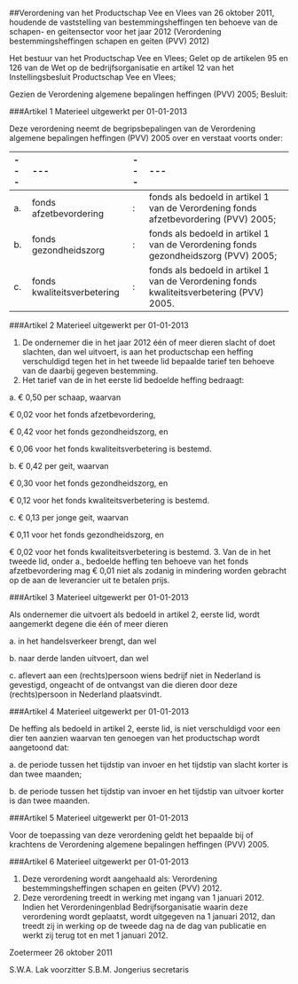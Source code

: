 <meta http-equiv='Content-Type' content='text/html; charset=utf-8' />

##Verordening van het Productschap Vee en Vlees van 26 oktober 2011, houdende de vaststelling van bestemmingsheffingen ten behoeve van de schapen- en geitensector voor het jaar 2012 (Verordening bestemmingsheffingen schapen en geiten (PVV) 2012)

Het bestuur van het Productschap Vee en Vlees; 
Gelet op de artikelen 95 en 126 van de Wet op de bedrijfsorganisatie en artikel 12 van het Instellingsbesluit Productschap Vee en Vlees;

Gezien de Verordening algemene bepalingen heffingen (PVV) 2005;
Besluit: 

###Artikel  1 
Materieel uitgewerkt per 01-01-2013 

Deze verordening neemt de begripsbepalingen van de Verordening algemene bepalingen heffingen (PVV) 2005 over en verstaat voorts onder:  

| --- | --- | --- | --- |
|:---|:---|:---|:---|
|a. |fonds afzetbevordering |: |fonds als bedoeld in artikel 1 van de Verordening fonds afzetbevordering (PVV) 2005; |
|b. |fonds gezondheidszorg |: |fonds als bedoeld in artikel 1 van de Verordening fonds gezondheidszorg (PVV) 2005; |
|c. |fonds kwaliteitsverbetering |: |fonds als bedoeld in artikel 1 van de Verordening fonds kwaliteitsverbetering (PVV) 2005. |

###Artikel  2 
Materieel uitgewerkt per 01-01-2013 

1.  De ondernemer die in het jaar 2012 één of meer dieren slacht of doet slachten, dan wel uitvoert, is aan het productschap een heffing verschuldigd tegen het in het tweede lid bepaalde tarief ten behoeve van de daarbij gegeven bestemming. 
2.  Het tarief van de in het eerste lid bedoelde heffing bedraagt: 

a. € 0,50 per schaap, waarvan 

€ 0,02 voor het fonds afzetbevordering, 

€ 0,42 voor het fonds gezondheidszorg, en 

€ 0,06 voor het fonds kwaliteitsverbetering is bestemd. 

b. € 0,42 per geit, waarvan 

€ 0,30 voor het fonds gezondheidszorg, en 

€ 0,12 voor het fonds kwaliteitsverbetering is bestemd. 

c. € 0,13 per jonge geit, waarvan 

€ 0,11 voor het fonds gezondheidszorg, en 

€ 0,02 voor het fonds kwaliteitsverbetering is bestemd. 
3.  Van de in het tweede lid, onder a., bedoelde heffing ten behoeve van het fonds afzetbevordering mag € 0,01 niet als zodanig in mindering worden gebracht op de aan de leverancier uit te betalen prijs.

###Artikel  3 
Materieel uitgewerkt per 01-01-2013 

Als ondernemer die uitvoert als bedoeld in artikel 2, eerste lid, wordt aangemerkt degene die één of meer dieren 

a. in het handelsverkeer brengt, dan wel 

b. naar derde landen uitvoert, dan wel 

c. aflevert aan een (rechts)persoon wiens bedrijf niet in Nederland is gevestigd, ongeacht of de ontvangst van die dieren door deze (rechts)persoon in Nederland plaatsvindt.

###Artikel  4 
Materieel uitgewerkt per 01-01-2013 

De heffing als bedoeld in artikel 2, eerste lid, is niet verschuldigd voor een dier ten aanzien waarvan ten genoegen van het productschap wordt aangetoond dat: 

a. de periode tussen het tijdstip van invoer en het tijdstip van slacht korter is dan twee maanden; 

b. de periode tussen het tijdstip van invoer en het tijdstip van uitvoer korter is dan twee maanden.

###Artikel  5 
Materieel uitgewerkt per 01-01-2013 

Voor de toepassing van deze verordening geldt het bepaalde bij of krachtens de Verordening algemene bepalingen heffingen (PVV) 2005.

###Artikel  6 
Materieel uitgewerkt per 01-01-2013 

1.  Deze verordening wordt aangehaald als: Verordening bestemmingsheffingen schapen en geiten (PVV) 2012. 
2.  Deze verordening treedt in werking met ingang van 1 januari 2012. Indien het Verordeningenblad Bedrijfsorganisatie waarin deze verordening wordt geplaatst, wordt uitgegeven na 1 januari 2012, dan treedt zij in werking op de tweede dag na de dag van publicatie en werkt zij terug tot en met 1 januari 2012.

Zoetermeer 
26 oktober 2011 

S.W.A. Lak 
voorzitter 
S.B.M. Jongerius 
secretaris  
